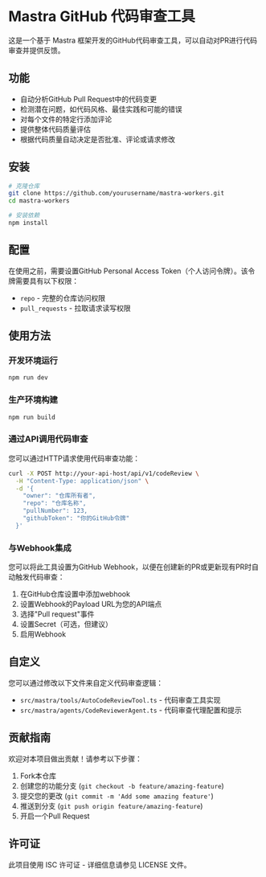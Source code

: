 # Mastra GitHub 代码审查工具

这是一个基于 Mastra 框架开发的GitHub代码审查工具，可以自动对PR进行代码审查并提供反馈。

## 功能

- 自动分析GitHub Pull Request中的代码变更
- 检测潜在问题，如代码风格、最佳实践和可能的错误
- 对每个文件的特定行添加评论
- 提供整体代码质量评估
- 根据代码质量自动决定是否批准、评论或请求修改

## 安装

```bash
# 克隆仓库
git clone https://github.com/yourusername/mastra-workers.git
cd mastra-workers

# 安装依赖
npm install
```

## 配置

在使用之前，需要设置GitHub Personal Access Token（个人访问令牌）。该令牌需要具有以下权限：

- `repo` - 完整的仓库访问权限
- `pull_requests` - 拉取请求读写权限

## 使用方法

### 开发环境运行

```bash
npm run dev
```

### 生产环境构建

```bash
npm run build
```

### 通过API调用代码审查

您可以通过HTTP请求使用代码审查功能：

```bash
curl -X POST http://your-api-host/api/v1/codeReview \
  -H "Content-Type: application/json" \
  -d '{
    "owner": "仓库所有者",
    "repo": "仓库名称",
    "pullNumber": 123,
    "githubToken": "你的GitHub令牌"
  }'
```

### 与Webhook集成

您可以将此工具设置为GitHub Webhook，以便在创建新的PR或更新现有PR时自动触发代码审查：

1. 在GitHub仓库设置中添加webhook
2. 设置Webhook的Payload URL为您的API端点
3. 选择"Pull request"事件
4. 设置Secret（可选，但建议）
5. 启用Webhook

## 自定义

您可以通过修改以下文件来自定义代码审查逻辑：

- `src/mastra/tools/AutoCodeReviewTool.ts` - 代码审查工具实现
- `src/mastra/agents/CodeReviewerAgent.ts` - 代码审查代理配置和提示

## 贡献指南

欢迎对本项目做出贡献！请参考以下步骤：

1. Fork本仓库
2. 创建您的功能分支 (`git checkout -b feature/amazing-feature`)
3. 提交您的更改 (`git commit -m 'Add some amazing feature'`)
4. 推送到分支 (`git push origin feature/amazing-feature`)
5. 开启一个Pull Request

## 许可证

此项目使用 ISC 许可证 - 详细信息请参见 LICENSE 文件。 